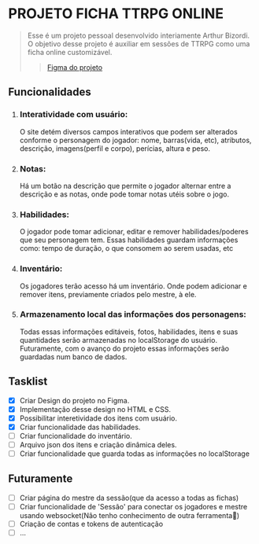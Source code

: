 # PROJETO FICHA TTRPG ONLINE

> Esse é um projeto pessoal desenvolvido interiamente Arthur Bizordi.
> O objetivo desse projeto é auxiliar em sessões de TTRPG como uma ficha online customizável.
> > [Figma do projeto](https://www.figma.com/file/n9zXFlNAgvmvwz96YEFDI3/Rpg?type=design&node-id=0%3A1&mode=dev)

<h2>Funcionalidades</h4>
<ol>
  <li><h3>Interatividade com usuário:</h5>
  O site detém diversos campos interativos que podem ser alterados conforme o personagem do jogador: nome, barras(vida, etc), atributos, descrição, imagens(perfil e corpo), perícias, altura e peso.</li>
  <li><h3>Notas:</h3>
  Há um botão na descrição que permite o jogador alternar entre a descrição e as notas, onde pode tomar notas utéis sobre o jogo.</li>
  <li><h3>Habilidades:</h3>
  O jogador pode tomar adicionar, editar e remover habilidades/poderes que seu personagem tem. Essas habilidades guardam informações como: tempo de duração, o que consomem ao serem usadas, etc</li>
  <li><h3>Inventário:</h3>
  Os jogadores terão acesso há um inventário. Onde podem adicionar e remover itens, previamente criados pelo mestre, à ele.</li>
  <li><h3>Armazenamento local das informações dos personagens:</h3>
  Todas essas informações editáveis, fotos, habilidades, itens e suas quantidades serão armazenadas no localStorage do usuário. Futuramente, com o avanço do projeto essas informações serão guardadas num banco de dados.</li>
</ol>

## Tasklist
- [x] Criar Design do projeto no Figma.
- [x] Implementação desse design no HTML e CSS.
- [x] Possibilitar interetividade dos itens com usuário.
- [x] Criar funcionalidade das habilidades.
- [ ] Criar funcionalidade do inventário.
- [ ] Arquivo json dos itens e criação dinâmica deles.
- [ ] Criar funcionalidade que guarda todas as informações no localStorage

## Futuramente
- [ ] Criar página do mestre da sessão(que da acesso a todas as fichas)
- [ ] Criar funcionalidade de 'Sessão' para conectar os jogadores e mestre usando websocket(Nâo tenho conhecimento de outra ferramenta🤠)
- [ ] Criação de contas e tokens de autenticação
- [ ] ...
